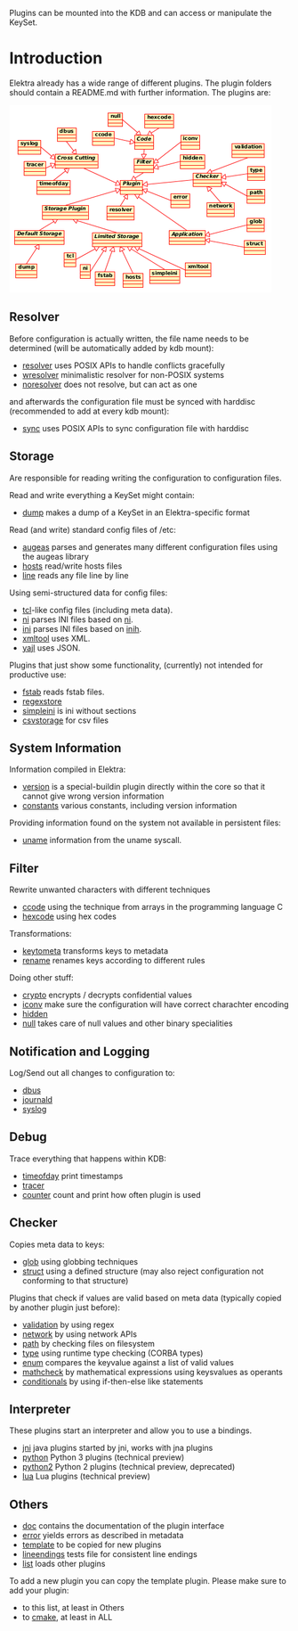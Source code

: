 Plugins can be mounted into the KDB and can access or manipulate the
KeySet.

# Introduction #

Elektra already has a wide range of different plugins.
The plugin folders should contain a README.md with further information.
The plugins are:

![Overview Plugins](/doc/images/overview_plugins.png)


## Resolver ##

Before configuration is actually written, the file name needs to be
determined (will be automatically added by kdb mount):

- [resolver](resolver) uses POSIX APIs to handle conflicts gracefully
- [wresolver](wresolver) minimalistic resolver for non-POSIX systems
- [noresolver](noresolver) does not resolve, but can act as one

and afterwards the configuration file must be synced with
harddisc (recommended to add at every kdb mount):

- [sync](sync) uses POSIX APIs to sync configuration file with harddisc

## Storage ##

Are responsible for reading writing the configuration to configuration
files.

Read and write everything a KeySet might contain:

- [dump](dump) makes a dump of a KeySet in an Elektra-specific format

Read (and write) standard config files of /etc:

- [augeas](augeas) parses and generates many different configuration
  files using the augeas library
- [hosts](hosts) read/write hosts files
- [line](line) reads any file line by line

Using semi-structured data for config files:

- [tcl](tcl)-like config files (including meta data).
- [ni](ni) parses INI files based on
    [ni](https://github.com/chazomaticus/bohr/blob/master/include/bohr/ni.h).
- [ini](ini) parses INI files based on
    [inih](http://code.google.com/p/inih/).
- [xmltool](xmltool) uses XML.
- [yajl](yajl#introduction) uses JSON.

Plugins that just show some functionality, (currently) not intended for
productive use:

- [fstab](fstab) reads fstab files.
- [regexstore](regexstore)
- [simpleini](simpleini) is ini without sections
- [csvstorage](csvstorage) for csv files

## System Information ##

Information compiled in Elektra:
- [version](version) is a special-buildin plugin directly within the
  core so that it cannot give wrong version information
- [constants](constants) various constants, including version
  information

Providing information found on the system not available in persistent
files:

- [uname](uname) information from the uname syscall.


## Filter ##

Rewrite unwanted characters with different techniques

- [ccode](ccode) using the technique from arrays in the programming
  language C
- [hexcode](hexcode) using hex codes

Transformations:

- [keytometa](keytometa) transforms keys to metadata
- [rename](rename) renames keys according to different rules

Doing other stuff:

- [crypto](crypto) encrypts / decrypts confidential values
- [iconv](iconv) make sure the configuration will have correct
  charachter encoding
- [hidden](hidden) 
- [null](null) takes care of null values and other binary specialities


## Notification and Logging ##

Log/Send out all changes to configuration to:

- [dbus](dbus)
- [journald](journald)
- [syslog](syslog)


## Debug ##

Trace everything that happens within KDB:

- [timeofday](timeofday) print timestamps
- [tracer](tracer)
- [counter](counter) count and print how often plugin is used


## Checker ##

Copies meta data to keys:

- [glob](glob) using globbing techniques
- [struct](struct) using a defined structure (may also reject
  configuration not conforming to that structure)

Plugins that check if values are valid based on meta data (typically
copied by another plugin just before):

- [validation](validation) by using regex
- [network](network) by using network APIs
- [path](path) by checking files on filesystem
- [type](type) using runtime type checking (CORBA types)
- [enum](enum) compares the keyvalue against a list of valid values
- [mathcheck](mathcheck) by mathematical expressions using keysvalues as operants
- [conditionals](conditionals) by using if-then-else like statements

## Interpreter ##

These plugins start an interpreter and allow you to use a bindings.

- [jni](jni) java plugins started by jni, works with jna plugins
- [python](python) Python 3 plugins (technical preview)
- [python2](python2) Python 2 plugins (technical preview, deprecated)
- [lua](lua) Lua plugins (technical preview)


## Others ##

- [doc](doc) contains the documentation of the plugin interface
- [error](error) yields errors as described in metadata
- [template](template) to be copied for new plugins
- [lineendings](lineendings) tests file for consistent line endings
- [list](list) loads other plugins

To add a new plugin you can copy the template plugin. Please make sure
to add your plugin:

- to this list, at least in Others
- to [cmake](/cmake/ElektraCache.cmake), at least in ALL

